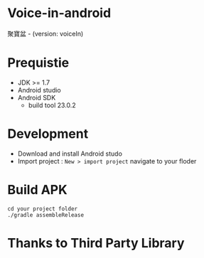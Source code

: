 # Voice-in-android
聚寶盆 - (version: voiceIn)

Prequistie
===
- JDK >= 1.7
- Android studio
- Android SDK 
  - build tool 23.0.2

Development
===
- Download and install Android studo
- Import project : ```New > import project``` navigate to your floder

Build APK
===
```
cd your project folder
./gradle assembleRelease
```

Thanks to Third Party Library
===

